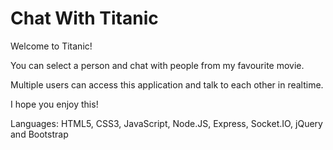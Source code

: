 # Chat With Titanic

Welcome to Titanic!

You can select a person and chat with people from my favourite movie.

Multiple users can access this application and talk to each other in realtime.


<a href="http://64.137.182.170/"><Link></a>

I hope you enjoy this!

Languages: HTML5, CSS3, JavaScript, Node.JS, Express, Socket.IO, jQuery and Bootstrap
